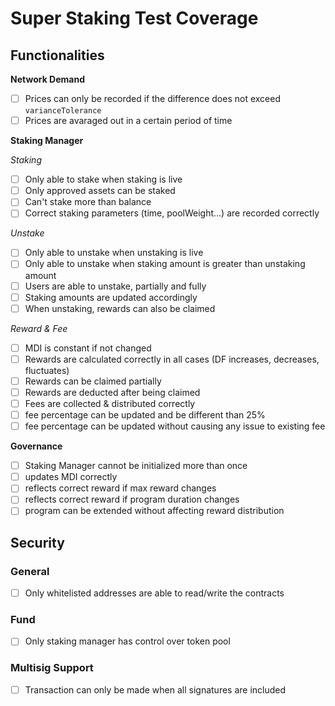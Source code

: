 # Super Staking Test Coverage

## Functionalities

**Network Demand**

  - [ ] Prices can only be recorded if the difference does not exceed `varianceTolerance`
  - [ ] Prices are avaraged out in a certain period of time

**Staking Manager**

  *Staking*

  - [ ] Only able to stake when staking is live
  - [ ] Only approved assets can be staked
  - [ ] Can't stake more than balance
  - [ ] Correct staking parameters (time, poolWeight...) are recorded correctly

  *Unstake*

  - [ ] Only able to unstake when unstaking is live
  - [ ] Only able to unstake when staking amount is greater than unstaking amount
  - [ ] Users are able to unstake, partially and fully
  - [ ] Staking amounts are updated accordingly
  - [ ] When unstaking, rewards can also be claimed

  *Reward & Fee*
  
  - [ ] MDI is constant if not changed
  - [ ] Rewards are calculated correctly in all cases (DF increases, decreases, fluctuates)
  - [ ] Rewards can be claimed partially
  - [ ] Rewards are deducted after being claimed
  - [ ] Fees are collected & distributed correctly
  - [ ] fee percentage can be updated and be different than 25%
  - [ ] fee percentage can be updated without causing any issue to existing fee

**Governance**

  - [ ] Staking Manager cannot be initialized more than once
  - [ ] updates MDI correctly
  - [ ] reflects correct reward if max reward changes
  - [ ] reflects correct reward if program duration changes
  - [ ] program can be extended without affecting reward distribution

## Security

### General

- [ ] Only whitelisted addresses are able to read/write the contracts

### Fund

- [ ] Only staking manager has control over token pool

### Multisig Support

- [ ] Transaction can only be made when all signatures are included